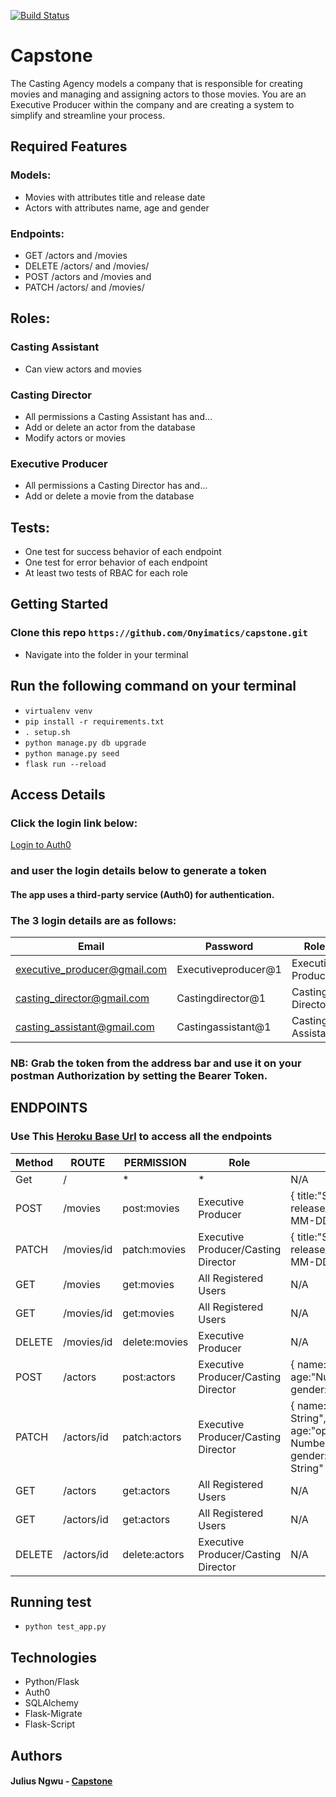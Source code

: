 [![Build Status](https://travis-ci.org/Onyimatics/capstone.svg?branch=master)](https://travis-ci.org/Onyimatics/capstone)

# Capstone

The Casting Agency models a company that is responsible for creating movies and managing and assigning actors to those movies. You are an Executive Producer within the company and are creating a system to simplify and streamline your process.

## Required Features
### Models:
- Movies with attributes title and release date
- Actors with attributes name, age and gender

### Endpoints:
- GET /actors and /movies
- DELETE /actors/ and /movies/
- POST /actors and /movies and
- PATCH /actors/ and /movies/

## Roles:
### Casting Assistant
- Can view actors and movies

### Casting Director
- All permissions a Casting Assistant has and…
- Add or delete an actor from the database
- Modify actors or movies

### Executive Producer
- All permissions a Casting Director has and…
- Add or delete a movie from the database

## Tests:
- One test for success behavior of each endpoint
- One test for error behavior of each endpoint
- At least two tests of RBAC for each role

## Getting Started
### Clone this repo `https://github.com/Onyimatics/capstone.git`

- Navigate into the folder in your terminal

## Run the following command on your terminal
- `virtualenv venv`
- `pip install -r requirements.txt`
- `. setup.sh`
- `python manage.py db upgrade`
- `python manage.py seed`
- `flask run --reload`

## Access Details
### Click the login link below:
[Login to Auth0](https://onyinye-ezike.auth0.com/authorize?audience=video&response_type=token&client_id=PS3Qu2vcqEHx5ykd4Qfpy1JXFg23NINJ&redirect_uri=http://localhost:8080/login-results
) 
### and user the login details below to generate a token
#### The app uses a third-party service (Auth0) for authentication.

### The 3 login details are as follows:
 | Email | Password | Role |
 | ------ | --------|  ---- |
 | executive_producer@gmail.com|Executiveproducer@1|Executive Producer |
 | casting_director@gmail.com|Castingdirector@1|Casting Director|
 | casting_assistant@gmail.com|Castingassistant@1|Casting Assistant|

### NB: Grab the token from the address bar and use it on your postman Authorization by setting the Bearer Token.

## ENDPOINTS

### Use This [Heroku Base Url]() to access all the endpoints

 | Method | ROUTE | PERMISSION      | Role | Body | Description |
 | ------ | ----------- | -------------- | ---- |------------|-----|
 | Get | / | * | * | N/A | index page |
 | POST | /movies | post:movies | Executive Producer |{ title:"String", release_date:"YYYY-MM-DD" }| create a movie |
 | PATCH | /movies/id | patch:movies | Executive Producer/Casting Director |{ title:"String", release_date:"YYYY-MM-DD" }| Updates a movie |
 | GET | /movies | get:movies | All Registered Users  | N/A | Gets list of movies |
 | GET | /movies/id | get:movies | All Registered Users | N/A | Get a movie |
 | DELETE | /movies/id | delete:movies | Executive Producer | N/A | Delete a movie |
 | POST | /actors | post:actors | Executive Producer/Casting Director|{ name:"String", age:"Number", gender:"String" } |Create an actor |
 | PATCH | /actors/id | patch:actors | Executive Producer/Casting Director | { name:"optional String", age:"optional Number" gender:"optional String" }| Updates an actor |
 | GET | /actors | get:actors | All Registered Users | N/A | Gets list of actors |
 | GET | /actors/id | get:actors | All Registered Users | N/A | Get an actor |
 | DELETE | /actors/id | delete:actors | Executive Producer/Casting Director | N/A | delete an actor |


## Running test
- `python test_app.py`

## Technologies
- Python/Flask
- Auth0
- SQLAlchemy
- Flask-Migrate
- Flask-Script


## Authors
#### Julius Ngwu - [Capstone]()